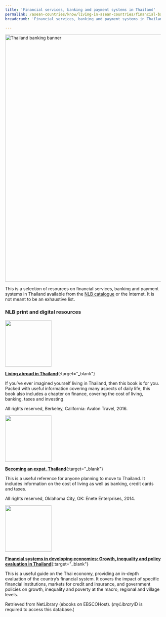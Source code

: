 ```yaml
---
title: 'Financial services, banking and payment systems in Thailand'
permalink: /asean-countries/know/living-in-asean-countries/financial-banking-payment-in-thailand/
breadcrumb: 'Financial services, banking and payment systems in Thailand'

---
```



<img src="/images/asean-living/ASEAN-Thailand-Banking.jpg" alt="Thailand banking banner" style="width:800px;" />

This is a selection of resources on financial services, banking and payment systems in Thailand available from the [NLB catalogue](http://catalogue.nlb.gov.sg/) or the Internet.  It is not meant to be an exhaustive list.

### **NLB print and digital resources**

<img src="/images/book-covers/Living-abroad-in-Thailand.png" style="width:150px;" />

[**Living abroad in Thailand**](http://eservice.nlb.gov.sg/item_holding.aspx?bid=13736587){:target="_blank"}

If you’ve ever imagined yourself living in Thailand, then this book is for you. Packed with useful information covering many aspects of daily life, this book also includes a chapter on finance, covering the cost of living, banking, taxes and investing.

All rights reserved, Berkeley, California: Avalon Travel, 2016.

<img src="/images/book-covers/Becoming-an-expat-Thailand.png" style="width:150px;" />

[**Becoming an expat. Thailand**](http://eservice.nlb.gov.sg/item_holding.aspx?bid=201171615){:target="_blank"}

This is a useful reference for anyone planning to move to Thailand. It includes information on the cost of living as well as banking, credit cards and taxes.

All rights reserved, Oklahoma City, OK: Enete Enterprises, 2014.

<img src="/images/book-covers/Financial-systems-in-developing-economies-Growth-inequality-and-policy-evaluation-in-Thailand.jpg" style="width:150px;" />

[**Financial systems in developing economies: Growth, inequality and policy evaluation in Thailand**](http://eresources.nlb.gov.sg/Main/Browse?startsWith=N){:target="_blank"}

This is a useful guide on the Thai economy, providing an in-depth evaluation of the country’s financial system. It covers the impact of specific financial institutions, markets for credit and insurance, and government policies on growth, inequality and poverty at the macro, regional and village levels.

Retrieved from NetLibrary (ebooks on EBSCOHost). (*myLibrary*ID is required to access this database.)

